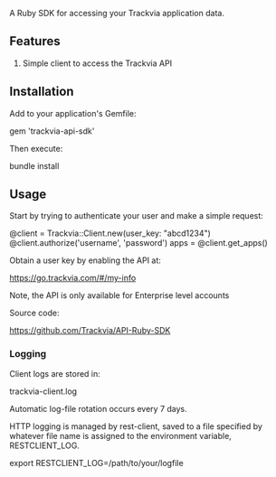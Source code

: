 A Ruby SDK for accessing your Trackvia application data.

## Features

1. Simple client to access the Trackvia API

## Installation

Add to your application's Gemfile:

  gem 'trackvia-api-sdk'

Then execute:

  bundle install

## Usage

Start by trying to authenticate your user and make a simple request:

  @client = Trackvia::Client.new(user_key: "abcd1234")
  @client.authorize('username', 'password')
  apps = @client.get_apps()

Obtain a user key by enabling the API at:

  https://go.trackvia.com/#/my-info

Note, the API is only available for Enterprise level accounts

Source code:

  https://github.com/Trackvia/API-Ruby-SDK


### Logging

Client logs are stored in:

  trackvia-client.log

Automatic log-file rotation occurs every 7 days.

HTTP logging is managed by rest-client, saved to a file specified by whatever file
name is assigned to the environment variable, RESTCLIENT_LOG.

  export RESTCLIENT_LOG=/path/to/your/logfile

